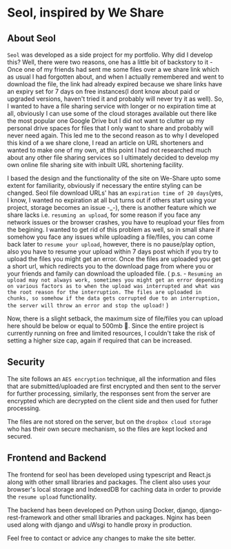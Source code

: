 # Seol, inspired by We Share

## About Seol

`Seol` was developed as a side project for my portfolio. Why did I develop this? Well, there were two reasons, one has a little bit of backstory to it - Once one of my friends had sent me some files over a we share link which as usual I had forgotten about, and when I actually remembered and went to download the file, the link had already expired because we share links have an expiry set for 7 days on free instances(I dont know about paid or upgraded versions, haven't tried it and probably will never try it as well). So, I wanted to have a file sharing service with longer or no expiration time at all, obviously I can use some of the cloud storages available out there like the most popular one Google Drive but I did not want to clutter up my personal drive spaces for files that I only want to share and probably will never need again. This led me to the second reason as to why I developed this kind of a we share clone, I read an article on URL shorteners and wanted to make one of my own, at this point I had not researched much about any other file sharing services so I ultimately decided to develop my own online file sharing site with inbuilt URL shortening facility.

I based the design and the functionality of the site on We-Share upto some extent for familiarity, obviously if necessary the entire styling can be changed. Seol file download URLs' has an `expiration time of 20 days`(yes, I know, I wanted no expiration at all but turns out if others start using your project, storage becomes an issue -\_-), there is another feature which we share lacks i.e. `resuming an upload`, for some reason if you face any network issues or the browser crashes, you have to reupload your files from the begining. I wanted to get rid of this problem as well, so in small share if somehow you face any issues while uploading a file/files, you can come back later to `resume your upload`, however, there is no pause/play option, also you have to resume your upload within 7 days post which if you try to upload the files you might get an error. Once the files are uploaded you get a short url, which redirects you to the download page from where you or your friends and family can download the uploaded file. ( p.s. - `Resuming an upload may not always work, sometimes you might get an error depending on various factors as to when the upload was interrupted and what was the root reason for the interruption. The files are uploaded in chunks, so somehow if the data gets corrupted due to an interruption, the server will throw an error and stop the upload!`
)

Now, there is a slight setback, the maximum size of file/files you can upload here should be below or equal to 500mb 🙂. Since the entire project is currently running on free and limited resources, I couldn't take the risk of setting a higher size cap, again if required that can be increased.

## Security

The site follows an `AES encryption` technique, all the information and files that are submitted/uploaded are first encrypted and then sent to the server for further processing, similarly, the responses sent from the server are encrypted which are decrypted on the client side and then used for futher processing.

The files are not stored on the server, but on the `dropbox cloud storage` who has their own secure mechanism, so the files are kept locked and secured.

## Frontend and Backend

The frontend for seol has been developed using typescript and React.js along with other small libraries and packages. The client also uses your browser's local storage and IndexedDB for caching data in order to provide the `resume upload` functionality.

The backend has been developed on Python using Docker, django, django-rest-framework and other small libraries and packages. Nginx has been used along with django and uWsgi to handle proxy in production.

Feel free to contact or advice any changes to make the site better.
